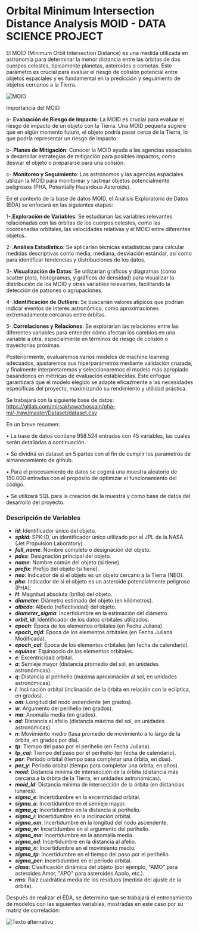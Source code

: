# Orbital Minimum Intersection Distance Analysis MOID - DATA SCIENCE PROJECT

El MOID (Minimum Orbit Intersection Distance) es una medida utilizada en astronomía para determinar la menor distancia entre las órbitas de dos cuerpos celestes, típicamente planetas, asteroides o cometas. Este parámetro es crucial para evaluar el riesgo de colisión potencial entre objetos espaciales y es fundamental en la predicción y seguimiento de objetos cercanos a la Tierra.

![MOID](https://www.researchgate.net/figure/Conjunction-always-occurs-in-the-vicinity-of-points-of-closest-approach-between-orbits_fig3_311395113)

Importancia del MOID

a-.**Evaluación de Riesgo de Impacto**: La MOID es crucial para evaluar el riesgo de impacto de un objeto con la Tierra. Una MOID pequeña sugiere que en algún momento futuro, el objeto podría pasar cerca de la Tierra, lo que podría representar un riesgo de impacto.

b-.**Planes de Mitigación**: Conocer la MOID ayuda a las agencias espaciales a desarrollar estrategias de mitigación para posibles impactos, como desviar el objeto o prepararse para una colisión.

c-.**Monitoreo y Seguimiento**: Los astrónomos y las agencias espaciales utilizan la MOID para monitorear y rastrear objetos potencialmente peligrosos (PHA, Potentially Hazardous Asteroids).

En el contexto de la base de datos MOID, el Análisis Exploratorio de Datos (EDA) se enfocará en las siguientes etapas:

1-.**Exploración de Variables**: Se estudiarían las variables relevantes relacionadas con las órbitas de los cuerpos celestes, como las coordenadas orbitales, las velocidades relativas y el MOID entre diferentes objetos.

2-.**Análisis Estadístico**: Se aplicarían técnicas estadísticas para calcular medidas descriptivas como media, mediana, desviación estándar, así como para identificar tendencias y distribuciones de los datos.

3-.**Visualización de Datos**: Se utilizarían gráficos y diagramas (como scatter plots, histogramas, y gráficos de densidad) para visualizar la distribución de los MOID y otras variables relevantes, facilitando la detección de patrones o agrupaciones.

4-.**Identificación de Outliers**: Se buscarían valores atípicos que podrían indicar eventos de interés astronómico, como aproximaciones extremadamente cercanas entre órbitas.

5-.**Correlaciones y Relaciones**: Se explorarían las relaciones entre las diferentes variables para entender cómo afectan los cambios en una variable a otra, especialmente en términos de riesgo de colisión o trayectorias próximas.

Posteriormente, evaluaremos varios modelos de machine learning adecuados, ajustaremos sus hiperparámetros mediante validación cruzada, y finalmente interpretaremos y seleccionaremos el modelo más apropiado basándonos en métricas de evaluación establecidas. Este enfoque garantizará que el modelo elegido se adapte eficazmente a las necesidades específicas del proyecto, maximizando su rendimiento y utilidad práctica.

Se trabajará con la siguiente base de datos:
https://gitlab.com/mirsakhawathossain/pha-ml/-/raw/master/Dataset/dataset.csv

En un breve resumen:

• La base de datos contiene 958.524 entradas con 45 variables, las cuales serán detalladas a continuación.

• Se dividirá en dataset en 5 partes con el fin de cumplir los parametros de almanecemiento de github.

• Para el procesamiento de datos se cogerá una muestra aleatorio de 150.000 entradas con el propósito de optimizar el funcionamiento del código.

• Se utilizará SQL para la creación de la muestra y como base de datos del desarrollo del proyecto.

### Descripción de Variables

- **_id_**: Identificador único del objeto.
- **_spkid_**: SPK-ID, un identificador único utilizado por el JPL de la NASA (Jet Propulsion Laboratory).
- **_full\_name_**: Nombre completo o designación del objeto.
- **_pdes_**: Designación principal del objeto.
- **_name_**: Nombre común del objeto (si tiene).
- **_prefix_**: Prefijo del objeto (si tiene).
- **_neo_**: Indicador de si el objeto es un objeto cercano a la Tierra (NEO).
- **_pha_**: Indicador de si el objeto es un asteroide potencialmente peligroso (PHA).
- **_H_**: Magnitud absoluta (brillo) del objeto.
- **_diameter_**: Diámetro estimado del objeto (en kilómetros).
- **_albedo_**: Albedo (reflectividad) del objeto.
- **_diameter\_sigma_**: Incertidumbre en la estimación del diámetro.
- **_orbit\_id_**: Identificador de los datos orbitales utilizados.
- **_epoch_**: Época de los elementos orbitales (en Fecha Juliana).
- **_epoch\_mjd_**: Época de los elementos orbitales (en Fecha Juliana Modificada).
- **_epoch\_cal_**: Época de los elementos orbitales (en fecha de calendario).
- **_equinox_**: Equinoccio de los elementos orbitales.
- **_e_**: Excentricidad orbital.
- **_a_**: Semieje mayor (distancia promedio del sol, en unidades astronómicas).
- **_q_**: Distancia al perihelio (máxima aproximación al sol, en unidades astronómicas).
- **_i_**: Inclinación orbital (inclinación de la órbita en relación con la eclíptica, en grados).
- **_om_**: Longitud del nodo ascendente (en grados).
- **_w_**: Argumento del perihelio (en grados).
- **_ma_**: Anomalía media (en grados).
- **_ad_**: Distancia al afelio (distancia máxima del sol, en unidades astronómicas).
- **_n_**: Movimiento medio (tasa promedio de movimiento a lo largo de la órbita, en grados por día).
- **_tp_**: Tiempo del paso por el perihelio (en Fecha Juliana).
- **_tp\_cal_**: Tiempo del paso por el perihelio (en fecha de calendario).
- **_per_**: Período orbital (tiempo para completar una órbita, en días).
- **_per\_y_**: Período orbital (tiempo para completar una órbita, en años).
- **_moid_**: Distancia mínima de intersección de la órbita (distancia más cercana a la órbita de la Tierra, en unidades astronómicas).
- **_moid\_ld_**: Distancia mínima de intersección de la órbita (en distancias lunares).
- **_sigma\_e_**: Incertidumbre en la excentricidad orbital.
- **_sigma\_a_**: Incertidumbre en el semieje mayor.
- **_sigma\_q_**: Incertidumbre en la distancia al perihelio.
- **_sigma\_i_**: Incertidumbre en la inclinación orbital.
- **_sigma\_om_**: Incertidumbre en la longitud del nodo ascendente.
- **_sigma\_w_**: Incertidumbre en el argumento del perihelio.
- **_sigma\_ma_**: Incertidumbre en la anomalía media.
- **_sigma\_ad_**: Incertidumbre en la distancia al afelio.
- **_sigma\_n_**: Incertidumbre en el movimiento medio.
- **_sigma\_tp_**: Incertidumbre en el tiempo del paso por el perihelio.
- **_sigma\_per_**: Incertidumbre en el período orbital.
- **_class_**: Clasificación dinámica del objeto (por ejemplo, "AMO" para asteroides Amor, "APO" para asteroides Apolo, etc.).
- **_rms_**: Raíz cuadrática media de los residuos (medida del ajuste de la órbita).

Después de realizar el EDA, se determino que se trabajará el entrenamiento de modelos con las siguientes variables, mostradas en este caso por su matriz de correlación:

![Texto alternativo](https://drive.google.com/file/d/1-_RLS44PUdUxMtX8eYjDYa26svIX_40t/view?usp=drive_link)



 